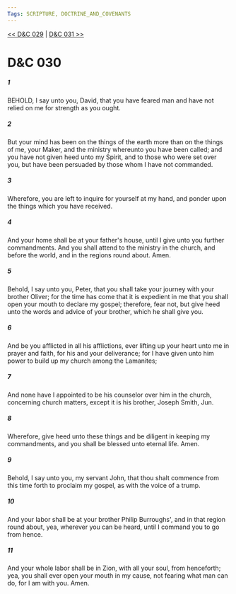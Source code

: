 ```yaml
---
Tags: SCRIPTURE, DOCTRINE_AND_COVENANTS
---
```


[<< D&C 029](DOCTRINE_AND_COVENANTS/D&C_029.md) | [D&C 031 >>](DOCTRINE_AND_COVENANTS/D&C_031.md)

# D&C 030

##### 1

BEHOLD, I say unto you, David, that you have feared man and have not relied on me for strength as you ought.

##### 2

But your mind has been on the things of the earth more than on the things of me, your Maker, and the ministry whereunto you have been called; and you have not given heed unto my Spirit, and to those who were set over you, but have been persuaded by those whom I have not commanded.

##### 3

Wherefore, you are left to inquire for yourself at my hand, and ponder upon the things which you have received.

##### 4

And your home shall be at your father's house, until I give unto you further commandments. And you shall attend to the ministry in the church, and before the world, and in the regions round about. Amen.

##### 5

Behold, I say unto you, Peter, that you shall take your journey with your brother Oliver; for the time has come that it is expedient in me that you shall open your mouth to declare my gospel; therefore, fear not, but give heed unto the words and advice of your brother, which he shall give you.

##### 6

And be you afflicted in all his afflictions, ever lifting up your heart unto me in prayer and faith, for his and your deliverance; for I have given unto him power to build up my church among the Lamanites;

##### 7

And none have I appointed to be his counselor over him in the church, concerning church matters, except it is his brother, Joseph Smith, Jun.

##### 8

Wherefore, give heed unto these things and be diligent in keeping my commandments, and you shall be blessed unto eternal life. Amen.

##### 9

Behold, I say unto you, my servant John, that thou shalt commence from this time forth to proclaim my gospel, as with the voice of a trump.

##### 10

And your labor shall be at your brother Philip Burroughs', and in that region round about, yea, wherever you can be heard, until I command you to go from hence.

##### 11

And your whole labor shall be in Zion, with all your soul, from henceforth; yea, you shall ever open your mouth in my cause, not fearing what man can do, for I am with you. Amen.
